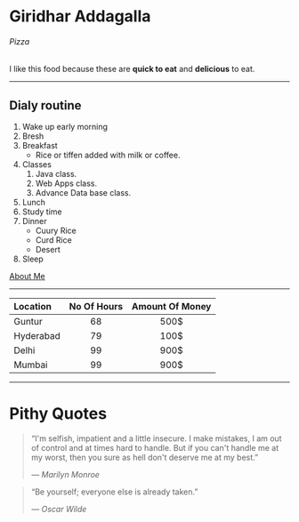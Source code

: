 # Giridhar Addagalla
###### Pizza

I like this food because these are **quick to eat** and **delicious** to eat.

---
## Dialy routine

1. Wake up early morning
2. Bresh
3. Breakfast
    * Rice or tiffen added with milk or coffee.
4. Classes
    1. Java class.
    2. Web Apps class.
    3. Advance Data base class.
5. Lunch
6. Study time
7. Dinner
    * Cuury Rice
    * Curd Rice
    * Desert 
8. Sleep

[About Me](/AboutMe.md "About Me")
    

---

|     Location  |   No Of Hours |   Amount Of Money |
| :---          | :----:        | :----:            |
|     Guntur    |      68       |      500$         |
|   Hyderabad   |      79       |      100$         |
|     Delhi     |      99       |      900$         |
|     Mumbai    |      99       |      900$         |



 ---

# Pithy Quotes

>“I'm selfish, impatient and a little insecure. I make mistakes, I am out of control and at times hard to handle. But if you can't handle me at my worst, then you sure as hell don't deserve me at my best.”
>
> *― Marilyn Monroe*

>“Be yourself; everyone else is already taken.”
>
> *― Oscar Wilde*
